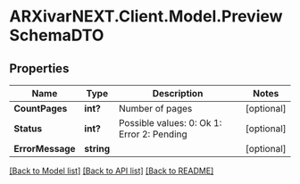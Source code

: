 # ARXivarNEXT.Client.Model.PreviewSchemaDTO
## Properties

Name | Type | Description | Notes
------------ | ------------- | ------------- | -------------
**CountPages** | **int?** | Number of pages | [optional] 
**Status** | **int?** | Possible values:  0: Ok  1: Error  2: Pending  | [optional] 
**ErrorMessage** | **string** |  | [optional] 

[[Back to Model list]](../README.md#documentation-for-models) [[Back to API list]](../README.md#documentation-for-api-endpoints) [[Back to README]](../README.md)

